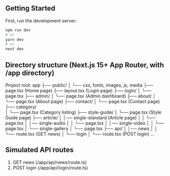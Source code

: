 ## Getting Started

First, run the development server:

```bash
npm run dev
# or
yarn dev
# or
next dev
```

## Directory structure (Next.js 15+ App Router, with /app directory)

Project root:
app
├── public/
│   └── css, fonts, images, js, media
├── page.tsx				(Home page)
├── layout.tsx				(Login page)
├── login/
│	└── page.tsx
├── admin/
│	└── page.tsx			(Admin dashboard)
├── about/
│	└── page.tsx			(About page)
├── contact/
│	└── page.tsx			(Contact page)
├── category/		
│	└── page.tsx			(Category listing)
├── style-guide/
│	└── page.tsx			(Style Guide page)
├── article/
│	│── single-standard		(Article page)
│	│	└── page.tsx
│	│── single-audio
│	│	└── page.tsx
│	│── single-video
│	│	└── page.tsx
│	└── single-gallery
│		└── page.tsx
├── api/
│	│── news
│	│	└── route.tsx		(GET news)
│	└── login
│		└── route.tsx		(POST login)
...

## Simulated API routes
1. GET news (/app/api/news/route.ts)
2. POST login (/app/api/login/route.ts)